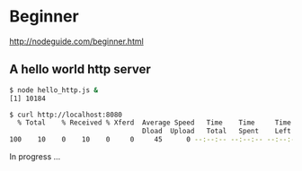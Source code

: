 # Beginner
http://nodeguide.com/beginner.html

## A hello world http server


```bash
$ node hello_http.js &
[1] 10184

$ curl http://localhost:8080
  % Total    % Received % Xferd  Average Speed   Time    Time     Time  Current
                                 Dload  Upload   Total   Spent    Left  Speed
100    10    0    10    0     0     45      0 --:--:-- --:--:-- --:--:--    45Hello Http

```

In progress ...